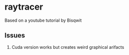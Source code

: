 # raytracer
Based on a youtube tutorial by Bisqwit


## Issues
1. Cuda version works but creates weird graphical arifacts
